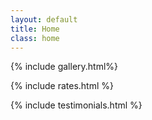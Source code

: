```yaml
---
layout: default
title: Home
class: home
---
```


{% include gallery.html%}

{% include rates.html %}

{% include testimonials.html %}